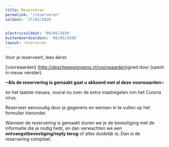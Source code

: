 ```yaml
---
title: Reserveren
permalink: "/reserveren"
soldout: '27/03/2020

'
electricsoldout: '09/05/2020'
buitenboordsoldout: '08/05/2020'
layout: reserveren
---
```


Voor je reserveert, lees éérst:

[voorwaarden]
(http://descheepsjongens.nl/voorwaarden)goed door (opent in nieuw venster).

**\~Als de reservering is gemaakt gaat u akkoord met al deze voorwaarden\~**

én het laatste nieuws, vooral nu over de extra maatregelen ivm het Corona virus.

Reserveer eenvoudig door je gegevens en wensen in te vullen op het formulier hieronder.

Wanneer de reservering is gemaakt sturen we je de bevestiging met de informatie die je nodig hebt, en dan verwachten we een **ontvangstbevestiging/reply terug** of alles duidelijk is; Dan is de reservering compleet.